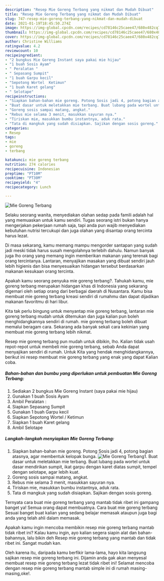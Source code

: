 ```yaml
---
description: "Resep Mie Goreng Terbang yang nikmat dan Mudah Dibuat"
title: "Resep Mie Goreng Terbang yang nikmat dan Mudah Dibuat"
slug: 747-resep-mie-goreng-terbang-yang-nikmat-dan-mudah-dibuat
date: 2021-01-19T18:45:50.274Z
image: https://img-global.cpcdn.com/recipes/cd78146c25caee47/680x482cq70/mie-goreng-terbang-foto-resep-utama.jpg
thumbnail: https://img-global.cpcdn.com/recipes/cd78146c25caee47/680x482cq70/mie-goreng-terbang-foto-resep-utama.jpg
cover: https://img-global.cpcdn.com/recipes/cd78146c25caee47/680x482cq70/mie-goreng-terbang-foto-resep-utama.jpg
author: Christine Williams
ratingvalue: 4.2
reviewcount: 10
recipeingredient:
- "2 bungkus Mie Goreng Instant saya pakai mie hijau"
- "1 buah Sosis Ayam"
- " Peralatan "
- " Sepasang Sumpit"
- "1 buah Garpu kecil"
- "Sepotong Wortel  Ketimun"
- "1 buah Karet gelang"
- " Selotape"
recipeinstructions:
- "Siapkan bahan-bahan mie goreng. Potong Sosis jadi 4, potong bagian atasnya, agar membentuk kelopak bunga."
- "Buat dasar untuk meletakkan mie terbang. Buat lubang pada wortel untuk dasar mendirikan sumpit, ikat garpu dengan karet diatas sumpit, tempel dengan selotape, agar lebih kuat."
- "Goreng sosis sampai matang, angkat."
- "Rebus mie selama 3 menit, masukkan sayuran nya."
- "Tiriskan mie, masukkan bumbu instantnya, aduk rata."
- "Tata di mangkuk yang sudah disiapkan. Sajikan dengan sosis goreng."
categories:
- Resep
tags:
- mie
- goreng
- terbang

katakunci: mie goreng terbang 
nutrition: 274 calories
recipecuisine: Indonesian
preptime: "PT10M"
cooktime: "PT30M"
recipeyield: "4"
recipecategory: Lunch

---
```



![Mie Goreng Terbang](https://img-global.cpcdn.com/recipes/cd78146c25caee47/680x482cq70/mie-goreng-terbang-foto-resep-utama.jpg)

Selaku seorang wanita, menyediakan olahan sedap pada famili adalah hal yang memuaskan untuk kamu sendiri. Tugas seorang istri bukan hanya mengerjakan pekerjaan rumah saja, tapi anda pun wajib menyediakan kebutuhan nutrisi tercukupi dan juga olahan yang disantap orang tercinta harus lezat.

Di masa  sekarang, kamu memang mampu mengorder santapan yang sudah jadi meski tidak harus susah mengolahnya terlebih dahulu. Namun banyak juga lho orang yang memang ingin memberikan makanan yang terenak bagi orang tercintanya. Lantaran, menyajikan masakan yang dibuat sendiri jauh lebih higienis dan bisa menyesuaikan hidangan tersebut berdasarkan makanan kesukaan orang tercinta. 



Apakah kamu seorang penyuka mie goreng terbang?. Tahukah kamu, mie goreng terbang merupakan hidangan khas di Indonesia yang sekarang digemari oleh setiap orang dari berbagai daerah di Nusantara. Kamu bisa membuat mie goreng terbang kreasi sendiri di rumahmu dan dapat dijadikan makanan favoritmu di hari libur.

Kita tak perlu bingung untuk menyantap mie goreng terbang, lantaran mie goreng terbang mudah untuk ditemukan dan juga kalian pun boleh menghidangkannya sendiri di rumah. mie goreng terbang boleh dibuat memalui beragam cara. Sekarang ada banyak sekali cara kekinian yang membuat mie goreng terbang lebih nikmat.

Resep mie goreng terbang pun mudah untuk dibikin, lho. Kalian tidak usah repot-repot untuk membeli mie goreng terbang, sebab Anda dapat menyajikan sendiri di rumah. Untuk Kita yang hendak menghidangkannya, berikut ini resep membuat mie goreng terbang yang enak yang dapat Kalian coba.

<!--inarticleads1-->

##### Bahan-bahan dan bumbu yang diperlukan untuk pembuatan Mie Goreng Terbang:

1. Sediakan 2 bungkus Mie Goreng Instant (saya pakai mie hijau)
1. Gunakan 1 buah Sosis Ayam
1. Ambil  Peralatan :
1. Siapkan  Sepasang Sumpit
1. Gunakan 1 buah Garpu kecil
1. Siapkan Sepotong Wortel / Ketimun
1. Siapkan 1 buah Karet gelang
1. Ambil  Selotape




<!--inarticleads2-->

##### Langkah-langkah menyiapkan Mie Goreng Terbang:

1. Siapkan bahan-bahan mie goreng. Potong Sosis jadi 4, potong bagian atasnya, agar membentuk kelopak bunga.
<img src="https://img-global.cpcdn.com/steps/bdf9cffb85f4bc1e/160x128cq70/mie-goreng-terbang-langkah-memasak-1-foto.jpg" alt="Mie Goreng Terbang">1. Buat dasar untuk meletakkan mie terbang. Buat lubang pada wortel untuk dasar mendirikan sumpit, ikat garpu dengan karet diatas sumpit, tempel dengan selotape, agar lebih kuat.
1. Goreng sosis sampai matang, angkat.
1. Rebus mie selama 3 menit, masukkan sayuran nya.
1. Tiriskan mie, masukkan bumbu instantnya, aduk rata.
1. Tata di mangkuk yang sudah disiapkan. Sajikan dengan sosis goreng.




Ternyata cara buat mie goreng terbang yang mantab tidak ribet ini gampang banget ya! Semua orang dapat membuatnya. Cara buat mie goreng terbang Sesuai banget buat kalian yang sedang belajar memasak ataupun juga bagi anda yang telah ahli dalam memasak.

Apakah kamu ingin mencoba membikin resep mie goreng terbang mantab tidak ribet ini? Kalau kamu ingin, ayo kalian segera siapin alat dan bahan-bahannya, lalu bikin deh Resep mie goreng terbang yang mantab dan tidak ribet ini. Sangat mudah kan. 

Oleh karena itu, daripada kamu berfikir lama-lama, hayo kita langsung sajikan resep mie goreng terbang ini. Dijamin anda gak akan menyesal membuat resep mie goreng terbang lezat tidak ribet ini! Selamat mencoba dengan resep mie goreng terbang mantab simple ini di rumah masing-masing,oke!.

